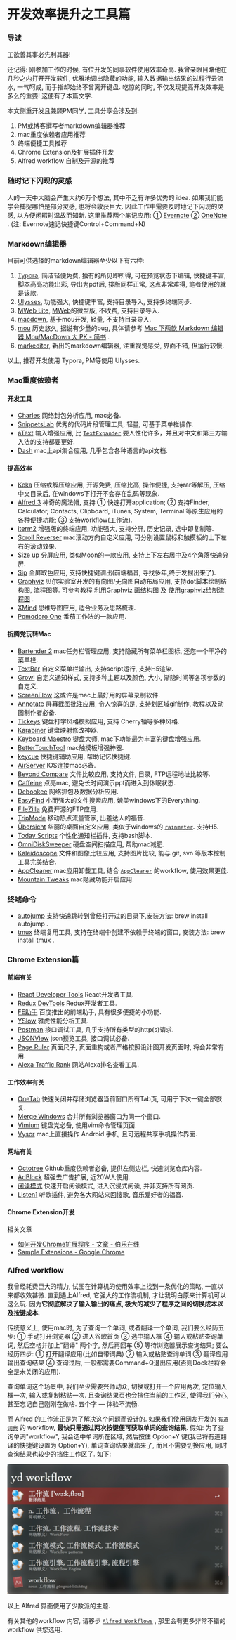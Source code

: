 # 开发效率提升之工具篇

### 导读

工欲善其事必先利其器!

还记得: 刚参加工作的时候, 有位开发的同事软件使用效率奇高. 我曾亲眼目睹他在几秒之内打开开发软件, 优雅地调出隐藏的功能, 输入数据输出结果的过程行云流水, 一气呵成, 而手指却始终不曾离开键盘. 吃惊的同时, 不仅发现提高开发效率是多么的重要! 这便有了本篇文字.

本文侧重开发且兼顾PM同学, 工具分享会涉及到:

1. PM或博客撰写者markdown编辑器推荐
2. mac重度依赖者应用推荐
3. 终端便捷工具推荐
4. Chrome Extension及扩展插件开发
5. Alfred workflow 自制及开源的推荐

### 随时记下闪现的灵感

人的一天中大脑会产生大约6万个想法, 其中不乏有许多优秀的 idea. 如果我们能学会捕捉哪怕是部分灵感, 也将会收获巨大. 因此工作中需要及时地记下闪现的灵感, 以方便闲暇时温故而知新. 这里推荐两个笔记应用: ① [Evernote](https://www.yinxiang.com/) ② [OneNote](http://www.onenote.com/) . (注: Evernote速记快捷键Control+Command+N)

### Markdown编辑器

目前可供选择的markdown编辑器至少以下有六种:

1. [Typora](http://www.typora.io/), 简洁轻便免费, 独有的所见即所得, 可在预览状态下编辑, 快捷键丰富, 脚本高亮功能出彩, 导出为pdf后, 排版同样正常, 这点非常难得, 笔者使用的就是该款.
2. [Ulysses](http://www.ulyssesapp.com/), 功能强大, 快捷键丰富, 支持目录导入, 支持多终端同步.
3. [MWeb Lite](http://www.pc6.com/mac/161974.html),  [MWeb](http://zh.mweb.im/)的微型版, 不收费, 支持目录导入.
4. [macdown](http://macdown.uranusjr.com/), 基于mou开发, 轻量, 不支持目录导入.
5. [mou](http://25.io/mou/) 历史悠久, 据说有少量的bug, 具体请参考 [Mac 下两款 Markdown 编辑器 Mou/MacDown 大 PK \- 简书](http://www.jianshu.com/p/6c157af09e84) .
6. [markeditor](http://markeditor.com/app/markeditor), 新出的markdown编辑器, 注重视觉感受, 界面不错, 但运行较慢.

以上, 推荐开发使用 Typora, PM等使用 Ulysses.

### Mac重度依赖者

#### 开发工具

- [Charles](https://www.charlesproxy.com/) 网络封包分析应用, mac必备.
- [SnippetsLab](http://www.renfei.org/snippets-lab/) 优秀的代码片段管理工具, 轻量, 可基于菜单栏操作.
- [aText](http://www.trankynam.com/atext/) 输入增强应用, 比 [`TextExpander`](http://www.pc6.com/mac/146924.html) 要人性化许多，并且对中文和第三方输入法的支持都要更好.
- [Dash](https://kapeli.com/dash) mac上api集合应用, 几乎包含各种语言的api文档.

#### 提高效率

- [Keka](http://www.kekaosx.com/en/) 压缩或解压缩应用, 开源免费, 压缩比高, 操作便捷, 支持rar等解压, 压缩中文目录后, 在windows下打开不会存在乱码等现象.
- [Alfred 3](http://www.sdifenzhou.com/alfred3.html) 神奇的魔法帽, 支持 ① 快速打开application; ② 支持Finder, Calculator, Contacts, Clipboard, iTunes, System, Terminal 等原生应用的各种便捷功能; ③ 支持workflow(工作流).
- [iterm2](http://www.iterm2.com/) 增强版的终端应用, 功能强大, 支持分屏, 历史记录, 选中即复制等.
- [Scroll Reverser](http://pilotmoon.com/scrollreverser/) mac滚动方向自定义应用, 可分别设置鼠标和触摸板的上下左右的滚动效果.
- [Size up](http://www.irradiatedsoftware.com/sizeup/) 分屏应用, 类似Moon的一款应用, 支持上下左右居中及4个角落快速分屏.
- [Sip](http://www.pc6.com/mac/124262.html) 全屏取色应用, 支持快捷键调出(前端福音, 寻找多年,终于发掘出来了).
- [Graphviz](http://www.graphviz.org/) 贝尔实验室开发的有向图/无向图自动布局应用, 支持dot脚本绘制结构图, 流程图等. 可参考教程 [利用Graphviz 画结构图](http://www.cnblogs.com/sld666666/archive/2010/06/25/1765510.html) 及 [使用graphviz绘制流程图](http://www.cnblogs.com/CoolJie/archive/2012/07/17/graphviz.html) .
- [XMind](http://www.xmindchina.net/) 思维导图应用, 适合业务及思路梳理.
- [Pomodoro One](http://www.pc6.com/mac/136806.html) 番茄工作法的一款应用.

#### 折腾党玩转Mac

- [Bartender 2](https://www.macbartender.com/) mac任务栏管理应用, 支持隐藏所有菜单栏图标, 还您一个干净的菜单栏.
- [TextBar](https://www.macstories.net/mac/textbar-puts-your-text-into-the-menu-bar/) 自定义菜单栏输出, 支持script运行, 支持H5渲染.
- [Growl](http://growl.info/) 自定义通知样式, 支持多种主题以及颜色, 大小, 渐隐时间等各项参数的自定义.
- [ScreenFlow](http://screenflow.en.softonic.com/mac) 这或许是mac上最好用的屏幕录制软件.
- [Annotate](http://www.waitsun.com/annotate-2-0-5.html) 屏幕截图批注应用, 令人惊喜的是, 支持划区域gif制作, 教程以及动图制作者必备.
- [Tickeys](http://www.yingdev.com/projects/tickeys) 键盘打字风格模拟应用, 支持 Cherry轴等多种风格.
- [Karabiner](https://pqrs.org/osx/karabiner/) 键盘映射修改神器.
- [Keyboard Maestro](https://www.keyboardmaestro.com/main/) 键盘大师, mac下功能最为丰富的键盘增强应用.
- [BetterTouchTool](https://www.boastr.net/) mac触摸板增强神器.
- [keycue](http://www.pc6.com/mac/116332.html) 快捷键辅助应用, 帮助记忆快捷键.
- [AirServer](http://www.airserver.com/) IOS连接mac必备.
- [Beyond Compare](http://www.beyondcompare.cc/) 文件比较应用, 支持文件, 目录, FTP远程地址比较等.
- [Caffeine](http://www.pc6.com/mac/121734.html) 点亮mac, 避免长时间演示ppt而进入到休眠状态.
- [Debookee](http://www.pc6.com/mac/129593.html) 网络抓包及数据分析应用.
- [EasyFind](http://www.waerfa.com/easyfind) 小而强大的文件搜索应用, 媲美windows下的Everything.
- [FileZilla](https://filezilla-project.org/) 免费开源的FTP应用.
- [TripMode](http://www.pc6.com/mac/144495.html) 移动热点流量管家, 出差达人的福音.
- [Übersicht](http://sspai.com/28020) 华丽的桌面自定义应用, 类似于windows的 [`rainmeter`](http://rainmeter.cn/cms/). 支持H5.
- [Today Scripts](http://www.waerfa.com/today-scripts-for-yosemite-today-view) 个性化通知栏插件, 支持bash脚本.
- [OmniDiskSweeper](http://newping.cn/322) 硬盘空间扫描应用, 帮助mac减肥.
- [Kaleidoscope](http://www.pc6.com/mac/113361.html) 文件和图像比较应用, 支持图片比较, 能与 git, svn 等版本控制工具完美结合.
- [AppCleaner](http://freemacsoft.net/appcleaner/) mac应用卸载工具, 结合  [`AppCleaner`](https://github.com/Louiszhai/tool/blob/master/workflow/AppCleaner.alfredworkflow?raw=true) 的workflow, 使用效果更佳.
- [Mountain Tweaks](http://tweaksapp.com/app/mountain-tweaks/) mac隐藏功能开启应用.

### 终端命令

- [autojump]() 支持快速跳转到曾经打开过的目录下,安装方法: brew install autojump .
- [tmux]() 终端复用工具, 支持在终端中创建不依赖于终端的窗口, 安装方法: brew install tmux .

### Chrome Extension篇

#### 前端有关

- [React Developer Tools](https://chrome.google.com/webstore/detail/react-developer-tools/fmkadmapgofadopljbjfkapdkoienihi) React开发者工具.
- [Redux DevTools](https://chrome.google.com/webstore/detail/redux-devtools/lmhkpmbekcpmknklioeibfkpmmfibljd) Redux开发者工具.
- [FE助手](https://chrome.google.com/webstore/detail/web%E5%89%8D%E7%AB%AF%E5%8A%A9%E6%89%8Bfehelper/pkgccpejnmalmdinmhkkfafefagiiiad0) 百度推出的前端助手, 具有很多便捷的小功能.
- [YSlow](https://chrome.google.com/webstore/detail/yslow/ninejjcohidippngpapiilnmkgllmakh) 雅虎性能分析工具.
- [Postman](https://chrome.google.com/webstore/detail/mkhojklkhkdaghjjfdnphfphiaiohkef) 接口调试工具, 几乎支持所有类型的http(s)请求.
- [JSONView](https://chrome.google.com/webstore/detail/jsonview/chklaanhfefbnpoihckbnefhakgolnmc) json预览工具, 接口调试必备.
- [Page Ruler](https://chrome.google.com/webstore/detail/page-ruler/jlpkojjdgbllmedoapgfodplfhcbnbpn) 页面尺子, 页面重构或者严格按照设计图开发页面时, 将会非常有用.
- [Alexa Traffic Rank](https://chrome.google.com/webstore/detail/alexa-traffic-rank/cknebhggccemgcnbidipinkifmmegdel) 网站Alexa排名查看工具.

#### 工作效率有关

- [OneTab](https://chrome.google.com/webstore/detail/onetab/chphlpgkkbolifaimnlloiipkdnihall) 快速关闭并存储浏览器当前窗口所有Tab页, 可用于下次一键全部恢复.
- [Merge Windows](https://chrome.google.com/webstore/detail/merge-windows/mmpokgfcmbkfdeibafoafkiijdbfblfg) 合并所有浏览器窗口为同一个窗口.
- [Vimium](https://chrome.google.com/webstore/detail/vimium/dbepggeogbaibhgnhhndojpepiihcmeb) 键盘党必备, 使用vim命令管理页面.
- [Vysor](https://chrome.google.com/webstore/detail/vysor/gidgenkbbabolejbgbpnhbimgjbffefm) mac上直接操作 Android 手机, 且可远程共享手机操作界面.

#### 网站有关

- [Octotree](https://chrome.google.com/webstore/detail/octotree/bkhaagjahfmjljalopjnoealnfndnagc) Github重度依赖者必备, 提供左侧边栏, 快速浏览仓库内容. 
- [AdBlock](https://chrome.google.com/webstore/detail/adblock/gighmmpiobklfepjocnamgkkbiglidom) 超强去广告扩展, 近20W人使用.
- [阅读模式](https://chrome.google.com/webstore/detail/reader-view/iibolhpkjjmoepndefdmdlmbpfhlgjpl) 快速开启阅读模式, 进入沉浸式阅读, 并非支持所有网页.
- [Listen1](https://github.com/listen1/listen1_chrome_extension) 听歌插件, 避免各大网站来回搜歌, 音乐爱好者的福音.

#### Chrome Extension开发

相关文章

- [如何开发Chrome扩展程序 - 文章 - 伯乐在线](http://blog.jobbole.com/46608/)
- [Sample Extensions - Google Chrome](https://developer.chrome.com/extensions/samples)

### Alfred workflow

我曾经耗费巨大的精力, 试图在计算机的使用效率上找到一条优化的策略, 一直以来都收效甚微. 直到遇上Alfred, 它强大的工作流机制, 才让我明白原来计算机可以这么玩. 因为**它彻底解决了输入输出的痛点, 极大的减少了程序之间的切换成本以及按键成本**.

传统意义上, 使用mac时, 为了查询一个单词, 或者翻译一个单词, 我们要么经历五步: ① 手动打开浏览器 ② 进入谷歌首页 ③ 选中输入框 ④ 输入或粘贴查询单词, 然后空格并加上"翻译" 两个字, 然后再回车 ⑤ 等待浏览器展示查询结果; 要么经历四步: ① 打开翻译应用(比如自带词典) ② 输入或粘贴查询单词 ③ 翻译应用输出查询结果 ④ 查询过后, 一般都需要Command+Q退出应用(否则Dock栏将会全是未关闭的应用).

查询单词这个场景中, 我们至少需要兴师动众, 切换或打开一个应用两次, 定位输入框一次,  输入或复制粘贴一次. 且查询结果页也会挡住当前的工作区, 使得我们分心, 甚至忘记自己刚刚在做啥. 五个字 — 体验不流畅. 

而 Alfred 的工作流正是为了解决这个问题而设计的. 如果我们使用网友开发的 [`有道词典`](https://github.com/Louiszhai/tool/blob/master/workflow/youdao.alfredworkflow?raw=true) 的 workflow, **最快只需通过两次按键便可获取单词的查询结果**. 假如: 为了查询单词"workflow", 我会选中单词所在区域, 然后按住 Option+Y 键(我已将有道翻译的快捷键设置为 Option+Y), 单词查询结果就出来了, 而且不需要切换应用, 同时查询结果也较少的挡住工作区了. 如下:

![有道词典][youdao-image]

以上 Alfred 界面使用了少数派的主题. 

有关其他的workflow 内容, 请移步 [`Alfred Workflows`](https://github.com/Louiszhai/alfred-workflows) , 那里会有更多非常不错的 workflow 供您选用.



[youdao-image]: images/shortcuts-youdao.png